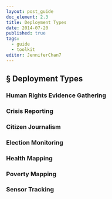 ```yaml
---
layout: post_guide
doc_element: 2.3
title: Deployment Types
date: 2014-07-20
published: true
tags: 
  - guide
  - toolkit
editor: JenniferChan7
---
```


## &sect; Deployment Types

### Human Rights Evidence Gathering

### Crisis Reporting

### Citizen Journalism

### Election Monitoring

### Health Mapping

### Poverty Mapping

### Sensor Tracking


